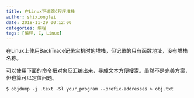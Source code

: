 ```yaml
---
title: 在Linux下追踪C程序堆栈
author: shixiongfei
date: 2018-11-29 00:12:00
categories: 编程
tags: [编程, C, Linux]
---
```


在Linux上使用BackTrace记录宕机时的堆栈，但记录的只有函数地址，没有堆栈名称。

可以使用下面的命令把对象反汇编出来，导成文本方便搜索。虽然不是完美方案，但也算可以定位问题。

```shell
$ objdump -j .text -Sl your_program --prefix-addresses > obj.txt
```
